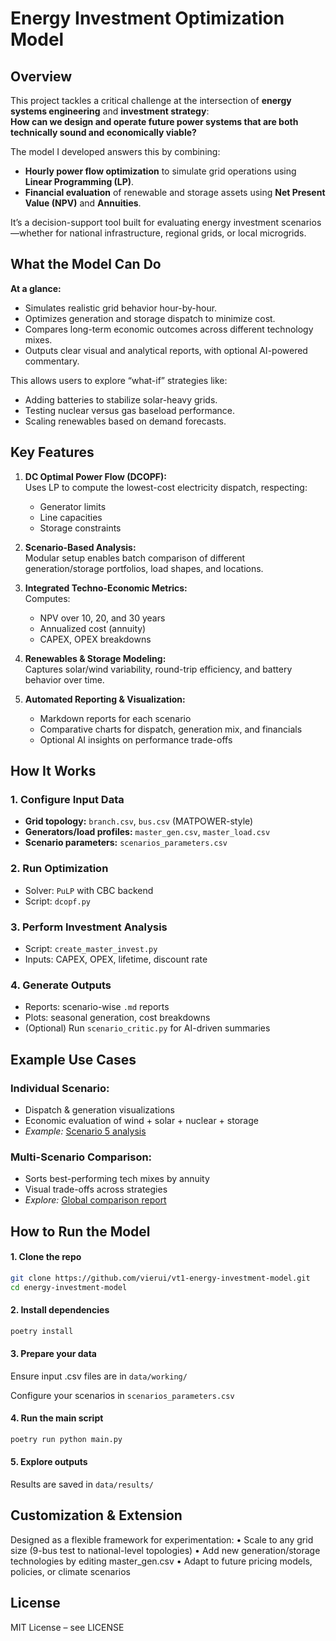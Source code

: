 
# Energy Investment Optimization Model

## Overview
This project tackles a critical challenge at the intersection of **energy systems engineering** and **investment strategy**:  
**How can we design and operate future power systems that are both technically sound and economically viable?**

The model I developed answers this by combining:
- **Hourly power flow optimization** to simulate grid operations using **Linear Programming (LP)**.
- **Financial evaluation** of renewable and storage assets using **Net Present Value (NPV)** and **Annuities**.

It’s a decision-support tool built for evaluating energy investment scenarios—whether for national infrastructure, regional grids, or local microgrids.


## What the Model Can Do
**At a glance:**
- Simulates realistic grid behavior hour-by-hour.
- Optimizes generation and storage dispatch to minimize cost.
- Compares long-term economic outcomes across different technology mixes.
- Outputs clear visual and analytical reports, with optional AI-powered commentary.

This allows users to explore “what-if” strategies like:
- Adding batteries to stabilize solar-heavy grids.
- Testing nuclear versus gas baseload performance.
- Scaling renewables based on demand forecasts.


## Key Features
1. **DC Optimal Power Flow (DCOPF):**  
   Uses LP to compute the lowest-cost electricity dispatch, respecting:
   - Generator limits  
   - Line capacities  
   - Storage constraints

2. **Scenario-Based Analysis:**  
   Modular setup enables batch comparison of different generation/storage portfolios, load shapes, and locations.

3. **Integrated Techno-Economic Metrics:**  
   Computes:
   - NPV over 10, 20, and 30 years  
   - Annualized cost (annuity)  
   - CAPEX, OPEX breakdowns

4. **Renewables & Storage Modeling:**  
   Captures solar/wind variability, round-trip efficiency, and battery behavior over time.

5. **Automated Reporting & Visualization:**  
   - Markdown reports for each scenario  
   - Comparative charts for dispatch, generation mix, and financials  
   - Optional AI insights on performance trade-offs


## How It Works
### 1. Configure Input Data
- **Grid topology:** `branch.csv`, `bus.csv` (MATPOWER-style)
- **Generators/load profiles:** `master_gen.csv`, `master_load.csv`
- **Scenario parameters:** `scenarios_parameters.csv`

### 2. Run Optimization
- Solver: `PuLP` with CBC backend  
- Script: `dcopf.py`

### 3. Perform Investment Analysis
- Script: `create_master_invest.py`  
- Inputs: CAPEX, OPEX, lifetime, discount rate

### 4. Generate Outputs
- Reports: scenario-wise `.md` reports  
- Plots: seasonal generation, cost breakdowns  
- (Optional) Run `scenario_critic.py` for AI-driven summaries


## Example Use Cases
### Individual Scenario:  
- Dispatch & generation visualizations  
- Economic evaluation of wind + solar + nuclear + storage  
- *Example:*  [Scenario 5 analysis](data/results/scenario_5/scenario_5_analysis.md)

### Multi-Scenario Comparison:  
- Sorts best-performing tech mixes by annuity  
- Visual trade-offs across strategies  
- *Explore:*  [Global comparison report](data/results/global_comparison_report.md)


## How to Run the Model
#### 1. Clone the repo
```bash
git clone https://github.com/vierui/vt1-energy-investment-model.git
cd energy-investment-model
```

#### 2. Install dependencies
```bash
poetry install
```

#### 3. Prepare your data
Ensure input .csv files are in `data/working/`

Configure your scenarios in `scenarios_parameters.csv`

#### 4. Run the main script
```bash
poetry run python main.py
```

#### 5. Explore outputs
Results are saved in `data/results/` 


## Customization & Extension
Designed as a flexible framework for experimentation:
	•	Scale to any grid size (9-bus test to national-level topologies)
	•	Add new generation/storage technologies by editing master_gen.csv
	•	Adapt to future pricing models, policies, or climate scenarios

##  License
MIT License – see LICENSE


